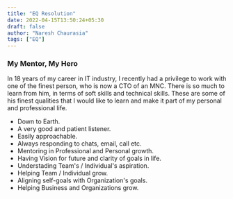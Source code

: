 ```yaml
---
title: "EQ Resolution"
date: 2022-04-15T13:50:24+05:30
draft: false
author: "Naresh Chaurasia"
tags: ["EQ"]
---
```


### My Mentor, My Hero

In 18 years of my career in IT industry, I recently had a privilege to work with one of the finest person, who is now a CTO of an MNC. There is so much to learn from him, in terms of soft skills and technical skills. These are some of his finest qualities that I would like to learn and make it part of my personal and professional life.

- Down to Earth.
- A very good and patient listener.
- Easily approachable.
- Always responding to chats, email, call etc.
- Mentoring in Professional and Personal growth.
- Having Vision for future and clarity of goals in life.
- Understading Team's / Individual's aspiration.
- Helping Team / Individual grow.
- Aligning self-goals with Organization's goals.
- Helping Business and Organizations grow.
